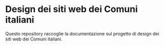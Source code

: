 # Design dei siti web dei Comuni italiani 

Questo repository raccoglie la documentazione sul progetto di design dei siti
web dei Comuni italiani.

